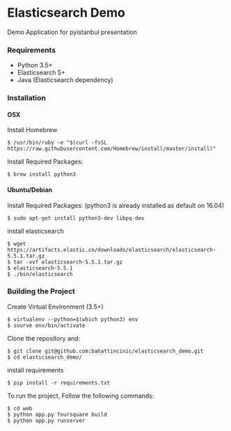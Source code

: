 # Elasticsearch Demo

Demo Application for pyistanbul presentation

### Requirements

* Python 3.5+
* Elasticsearch 5+
* Java (Elasticsearch dependency)

### Installation

#### OSX

Install Homebrew

    $ /usr/bin/ruby -e "$(curl -fsSL https://raw.githubusercontent.com/Homebrew/install/master/install)"

Install Required Packages:

    $ brew install python3

#### Ubuntu/Debian

Install Required Packages:
(python3 is already installed as default on 16.04)

    $ sudo apt-get install python3-dev libpq-dev

install elasticsearch

    $ wget https://artifacts.elastic.co/downloads/elasticsearch/elasticsearch-5.5.1.tar.gz
    $ tar -xvf elasticsearch-5.5.1.tar.gz
    $ elasticsearch-5.5.1
    $ ./bin/elasticsearch

### Building the Project

Create Virtual Environment (3.5+)

    $ virtualenv --python=$(which python3) env
    $ sourve env/bin/activate

Clone the repository and:

    $ git clone git@github.com:bahattincinic/elasticsearch_demo.git
    $ cd elasticsearch_demo/

install requirements

    $ pip install -r requirements.txt

To run the project, Follow the following commands:

    $ cd web
    $ python app.py foursquare build
    $ python app.py runserver
